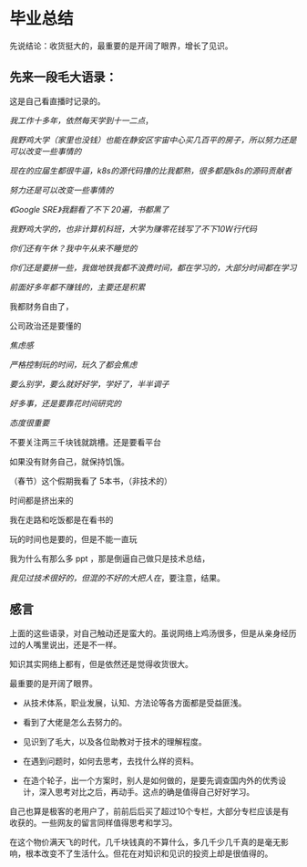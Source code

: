 # 毕业总结



先说结论：收货挺大的，最重要的是开阔了眼界，增长了见识。



## 先来一段毛大语录：

这是自己看直播时记录的。

*我工作十多年，依然每天学到十一二点*，

*我野鸡大学（家里也没钱）也能在静安区宇宙中心买几百平的房子，所以努力还是可以改变一些事情的*

*现在的应届生都很牛逼，k8s的源代码撸的比我都熟，很多都是k8s的源码贡献者* 

*努力还是可以改变一些事情的*

*《Google SRE》我翻看了不下 20遍，书都黒了*

*我野鸡大学的，也非计算机科班，大学为赚零花钱写了不下10W行代码*

*你们还有午休？我中午从来不睡觉的*

*你们还是要拼一些，我做地铁我都不浪费时间，都在学习的，大部分时间都在学习*

*前面好多年都不赚钱的，主要还是积累*

我都财务自由了，

公司政治还是要懂的

*焦虑感*

*严格控制玩的时间，玩久了都会焦虑*

*要么别学，要么就好好学，学好了，半半调子*

*好多事，还是要靠花时间研究的*

*态度很重要*

不要关注两三千块钱就跳槽。还是要看平台

如果没有财务自己，就保持饥饿。

（春节）这个假期我看了 5本书，（非技术的）

时间都是挤出来的

我在走路和吃饭都是在看书的

玩的时间也是要的，但是不能一直玩

我为什么有那么多 ppt ，那是倒逼自己做只是技术总结，

*我见过技术很好的，但混的不好的大把人在*，要注意，结果。

## 感言

上面的这些语录，对自己触动还是蛮大的。虽说网络上鸡汤很多，但是从亲身经历过的人嘴里说出，还是不一样。

知识其实网络上都有，但是依然还是觉得收货很大。

最重要的是开阔了眼界。 

- 从技术体系，职业发展，认知、方法论等各方面都是受益匪浅。

- 看到了大佬是怎么去努力的。
- 见识到了毛大，以及各位助教对于技术的理解程度。

- 在遇到问题时，如何去思考，去找什么样的资料。

- 在造个轮子，出一个方案时，别人是如何做的，是要先调查国内外的优秀设计，深入思考对比之后，再动手。这点的确是值得自己好好学习。

自己也算是极客的老用户了，前前后后买了超过10个专栏，大部分专栏应该是有收获的。一些网友的留言同样值得思考和学习。

在这个物价满天飞的时代，几千块钱真的不算什么，多几千少几千真的是毫无影响，根本改变不了生活什么。但花在对知识和见识的投资上却是很值得的。



